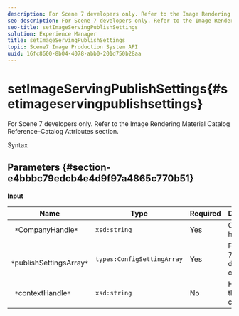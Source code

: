 ```yaml
---
description: For Scene 7 developers only. Refer to the Image Rendering Material Catalog Reference–Catalog Attributes section.
seo-description: For Scene 7 developers only. Refer to the Image Rendering Material Catalog Reference–Catalog Attributes section.
seo-title: setImageServingPublishSettings
solution: Experience Manager
title: setImageServingPublishSettings
topic: Scene7 Image Production System API
uuid: 16fc8600-8b04-4078-abb0-201d750b28aa
---
```


# setImageServingPublishSettings{#setimageservingpublishsettings}

For Scene 7 developers only. Refer to the Image Rendering Material Catalog Reference–Catalog Attributes section.

 Syntax 

## Parameters {#section-e4bbbc79edcb4e4d9f97a4865c770b51}

**Input** 

|  Name  | Type  | Required  | Description  |
|---|---|---|---|
|  ` *`CompanyHandle`*`  | `xsd:string`  | Yes  | Company handle.  |
|  ` *`publishSettingsArray`*`  | `types:ConfigSettingArray`  | Yes  | For Scene 7 developers only.  |
|  ` *`contextHandle`*`  | `xsd:string`  | No  | Handle to the publish context.  |

